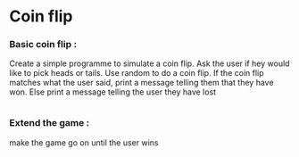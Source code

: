 # Coin flip

### Basic coin flip : 
Create a simple programme to simulate a coin flip. Ask the user if hey would like to pick heads or tails. Use random to do a coin flip. If the coin flip matches what the user said, print a message telling them that they have won. Else print a message telling the user they have lost

<p align="middle">
  <img src ="" />
</p>

### Extend the game : 
make the game go on until the user wins

<p align="middle">
  <img src ="" />
</p>
